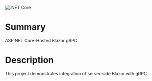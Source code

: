 ![.NET Core](https://github.com/moonolgerd/Proba/workflows/.NET%20Core/badge.svg)

# Summary

ASP.NET Core-Hosted Blazor
gRPC

# Description

This project demonstrates integration of server-side Blazor with gRPC
